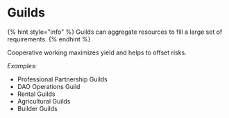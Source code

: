 # Guilds

{% hint style="info" %}
Guilds can aggregate resources to fill a large set of requirements.
{% endhint %}

Cooperative working maximizes yield and helps to offset risks.&#x20;

_Examples:_

* Professional Partnership Guilds
* DAO Operations Guild
* Rental Guilds
* Agricultural Guilds
* Builder Guilds
